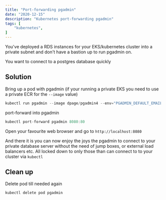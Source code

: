 ```yaml
---
title: "Port-forwarding pgadmin"
date: "2020-12-15"
description: "Kubernetes port-forwarding pgadmin"
tags: [
    "kubernetes",
]
---
```


You've deployed a RDS instances for your EKS/kubernetes cluster into a private subnet and don't have a bastion up to run pgadmin on.

You want to connect to a postgres database quickly

## Solution

Bring up a pod with pgadmin (if your running a private EKS you need to use a private ECR for the `--image` value)

``` c#
kubectl run pgadmin --image dpage/pgadmin4 --env="PGADMIN_DEFAULT_EMAIL=admin@admin.com" --env="PGADMIN_DEFAULT_PASSWORD=logmein"
```

port-forward into pgadmin

``` c#
kubectl port-forward pgadmin 8080:80
```

Open your favourite web browser and go to `http://localhost:8080`

And there it is you can now enjoy the joys the pgadmin to connect to your private database server without the need of jump boxes, or external load balancers etc. All locked down to only those than can connect to to your cluster via `kubectl`

## Clean up

Delete pod till needed again

``` c#
kubectl delete pod pgadmin
```
